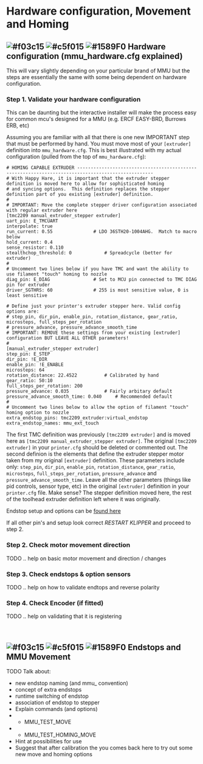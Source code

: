 # Hardware configuration, Movement and Homing

## ![#f03c15](https://placehold.co/15x15/f03c15/f03c15.png) ![#c5f015](https://placehold.co/15x15/c5f015/c5f015.png) ![#1589F0](https://placehold.co/15x15/1589F0/1589F0.png) Hardware configuration (mmu_hardware.cfg explained)

This will vary slightly depending on your particular brand of MMU but the steps are essentially the same with some being dependent on hardware configuration.

### Step 1. Validate your hardware configuration
This can be daunting but the interactive installer will make the process easy for common mcu's designed for a MMU (e.g. ERCF EASY-BRD, Burrows ERB, etc)

Assuming you are familiar with all that there is one new IMPORTANT step that must be performed by hand.  You must move most of your `[extruder]` definition into `mmu_hardware.cfg`. This is best illustrated with my actual configuration (pulled from the top of `mmu_hardware.cfg`):
  
```
# HOMING CAPABLE EXTRUDER --------------------------------------------------------------------------------------------------
# With Happy Hare, it is important that the extruder stepper definition is moved here to allow for sophisticated homing
# and syncing options.  This definition replaces the stepper definition part of you existing [extruder] definition.
#
# IMPORTANT: Move the complete stepper driver configuration associated with regular extruder here
[tmc2209 manual_extruder_stepper extruder]
uart_pin: E_TMCUART
interpolate: true
run_current: 0.55				# LDO 36STH20-1004AHG.  Match to macro below
hold_current: 0.4
sense_resistor: 0.110
stealthchop_threshold: 0			# Spreadcycle (better for extruder)
#
# Uncomment two lines below if you have TMC and want the ability to use filament "touch" homing to nozzle
diag_pin: E_DIAG				# Set to MCU pin connected to TMC DIAG pin for extruder
driver_SGTHRS: 60				# 255 is most sensitive value, 0 is least sensitive
    
# Define just your printer's extruder stepper here. Valid config options are:
# step_pin, dir_pin, enable_pin, rotation_distance, gear_ratio, microsteps, full_steps_per_rotation
# pressure_advance, pressure_advance_smooth_time
# IMPORTANT: REMOVE these settings from your existing [extruder] configuration BUT LEAVE ALL OTHER parameters!
#
[manual_extruder_stepper extruder]
step_pin: E_STEP
dir_pin: !E_DIR
enable_pin: !E_ENABLE
microsteps: 64
rotation_distance: 22.4522			# Calibrated by hand
gear_ratio: 50:10
full_steps_per_rotation: 200
pressure_advance: 0.035				# Fairly arbitary default
pressure_advance_smooth_time: 0.040		# Recommended default
#
# Uncomment two lines below to allow the option of filament "touch" homing option to nozzle
extra_endstop_pins: tmc2209_extruder:virtual_endstop
extra_endstop_names: mmu_ext_touch
```

The first TMC definition was previously `[tmc2209 extruder]` and is moved here as `[tmc2209 manual_extruder_stepper extruder]`. The original `[tmc2209 extruder]` in your `printer.cfg` should be deleted or commented out.
The second definion is the elements that define the extruder stepper motor taken from my original `[extruder]` definition. These parameters include only: `step_pin`, `dir_pin`, `enable_pin`, `rotation_distance`, `gear_ratio`, `microsteps`, `full_steps_per_rotation`, `pressure_advance` and `pressure_advance_smooth_time`.  Leave all the other parameters (things like pid controls, sensor type, etc) in the original `[extruder]` definition in your `printer.cfg` file. Make sense? The stepper definition moved here, the rest of the toolhead extruder definition left where it was originally.

Endstop setup and options can be [found here](#---endstops-and-mmu-movement)

If all other pin's and setup look correct *RESTART KLIPPER* and proceed to step 2.

### Step 2. Check motor movement direction
TODO .. help on basic motor movement and direction / changes

### Step 3. Check endstops & option sensors
TODO .. help on how to validate endtops and reverse polarity

### Step 4. Check Encoder (if fitted)
TODO .. help on validating that it is registering

<br>

## ![#f03c15](https://placehold.co/15x15/f03c15/f03c15.png) ![#c5f015](https://placehold.co/15x15/c5f015/c5f015.png) ![#1589F0](https://placehold.co/15x15/1589F0/1589F0.png) Endstops and MMU Movement
TODO
Talk about:
- new endstop naming (and mmu_ convention)
- concept of extra endstops
- runtime switching of endstop
- association of endstop to stepper
- Explain commands (and options)
- - MMU_TEST_MOVE
- - MMU_TEST_HOMING_MOVE
- Hint at possibilities for use
- Suggest that after calibration the you comes back here to try out some new move and homing options

